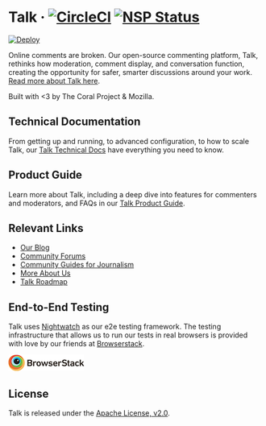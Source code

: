 # Talk &middot; [![CircleCI](https://circleci.com/gh/coralproject/talk.svg?style=svg)](https://circleci.com/gh/coralproject/talk) [![NSP Status](https://nodesecurity.io/orgs/coralproject/projects/07ce2e4c-99fb-48f8-b50b-69d2d2c081b8/badge)](https://nodesecurity.io/orgs/coralproject/projects/07ce2e4c-99fb-48f8-b50b-69d2d2c081b8)

[![Deploy](https://www.herokucdn.com/deploy/button.svg)](https://dashboard.heroku.com/new?template=https%3A%2F%2Fgithub.com%2Fcoralproject%2Ftalk&env[TALK_FACEBOOK_APP_ID]=ignore&env[TALK_FACEBOOK_APP_SECRET]=ignore)

Online comments are broken. Our open-source commenting platform, Talk, rethinks how moderation, comment display, and conversation function, creating the opportunity for safer, smarter discussions around your work. [Read more about Talk here](https://coralproject.net/products/talk.html).

Built with <3 by The Coral Project & Mozilla.

## Technical Documentation

From getting up and running, to advanced configuration, to how to scale Talk, our [Talk Technical Docs](https://coralproject.github.io/talk/) have everything you need to know.

## Product Guide

Learn more about Talk, including a deep dive into features for commenters and moderators, and FAQs in our [Talk Product Guide](https://coralproject.github.io/talk/how-talk-works).

## Relevant Links

- [Our Blog](https://blog.coralproject.net/)
- [Community Forums](https://community.coralproject.net/)
- [Community Guides for Journalism](https://guides.coralproject.net/)
- [More About Us](https://coralproject.net/)
- [Talk Roadmap](https://www.pivotaltracker.com/n/projects/1863625)

## End-to-End Testing

Talk uses [Nightwatch](https://nightwatchjs.org/) as our e2e testing framework. The testing infrastructure that allows us to run our tests in real browsers is provided with love by our friends at [Browserstack](https://browserstack.com).

![](/public/img/browserstack_logo.png)

## License

Talk is released under the [Apache License, v2.0](/LICENSE).
